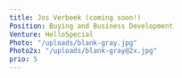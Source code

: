 ```yaml
---
title: Jos Verbeek (coming soon!)
Position: Buying and Business Development
Venture: HelloSpecial
Photo: "/uploads/blank-gray.jpg"
Photo2x: "/uploads/blank-gray@2x.jpg"
prio: 5
---
```


